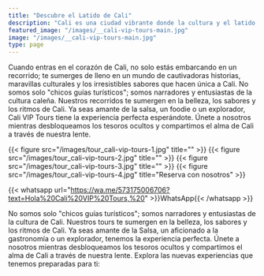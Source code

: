 ```yaml
---
title: "Descubre el Latido de Cali"
description: "Cali es una ciudad vibrante donde la cultura y el latido de la Salsa llenan el aire"
featured_image: "/images/__cali-vip-tours-main.jpg"
image: "/images/__cali-vip-tours-main.jpg"
type: page
---
```


Cuando entras en el corazón de Cali, no solo estás embarcando en un recorrido; te sumerges de lleno en un mundo de cautivadoras historias, maravillas culturales y los irresistibles sabores que hacen única a Cali. No somos solo "chicos guías turísticos"; somos narradores y entusiastas de la cultura caleña. Nuestros recorridos te sumergen en la belleza, los sabores y los ritmos de Cali. Ya seas amante de la salsa, un foodie o un explorador, Cali VIP Tours tiene la experiencia perfecta esperándote. Únete a nosotros mientras desbloqueamos los tesoros ocultos y compartimos el alma de Cali a través de nuestra lente.

{{< figure src="/images/tour_cali-vip-tours-1.jpg" title="" >}}
{{< figure src="/images/tour_cali-vip-tours-2.jpg" title="" >}}
{{< figure src="/images/tour_cali-vip-tours-3.jpg" title="" >}}
{{< figure src="/images/tour_cali-vip-tours-4.jpg" title="Reserva con nosotros" >}}

{{< whatsapp url="https://wa.me/573175006706?text=Hola%20Cali%20VIP%20Tours,%20" >}}WhatsApp{{< /whatsapp >}}

No somos solo "chicos guías turísticos"; somos narradores y entusiastas de la cultura de Cali. Nuestros tours te sumergen en la belleza, los sabores y los ritmos de Cali. Ya seas amante de la Salsa, un aficionado a la gastronomía o un explorador, tenemos la experiencia perfecta. Únete a nosotros mientras desbloqueamos los tesoros ocultos y compartimos el alma de Cali a través de nuestra lente. Explora las nuevas experiencias que tenemos preparadas para ti:
